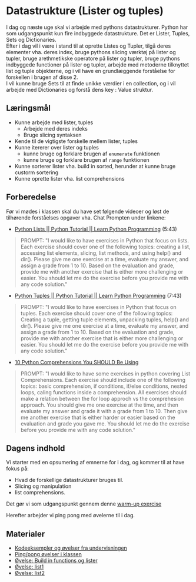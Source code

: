 # Datastrukture (Lister og tuples)

I dag og næste uge skal vi arbejde med pythons datastrukturer. Python har som udgangspunkt kun fire indbyggede datastrukture. Det er Lister, Tuples, Sets og Dictionaries.     
Efter i dag vil i være i stand til at oprette  Listes og Tupler, tilgå deres elementer vha. deres index, bruge pythons slicing værktøj på lister og tupler, bruge arethmetikske operatore på lister og tupler, bruge pythons indbyggede functioner på lister og tupler, arbejde med metoderne tilknyttet list og tuple objekterne, og i vil have en grundlæggende forståelse for forskellen i brugen af disse 2.     
I vil kunne bruge Sets til at finde unikke værdier i en collection, og i vil arbejde med Dictionaries og forstå dens key : Value struktur.

## Læringsmål
      
- Kunne arbejde med lister, tuples
    - Arbejde med deres indeks
    - Bruge slicing syntaksen
- Kende til de vigtigste forskelle mellem lister, tuples
- Kunne itererer over lister og tuples
    - kunne bruge og forklare brugen af `enumerate` funktionen
    - kunne bruge og forklare brugen af `range` funktionen
- Kunne sorterer lister vha. build in sorted, herunder at kunne bruge custorm sortering 
- Kunne oprette lister vha. list comprehensions

## Forberedelse

Før vi mødes i klassen skal du have set følgende videoer og løst de tilhørende forståelses opgaver vha. Chat Prompten under linkene:

* [Python Lists || Python Tutorial || Learn Python Programming](https://www.youtube.com/watch?v=ohCDWZgNIU0) (5:43)
   
> PROMPT: "I would like to have exercises in Python that focus on lists. Each exercise should cover one of the following topics: creating a list, accessing list elements, slicing, list methods, and using help() and dir(). Please give me one exercise at a time, evaluate my answer, and assign a grade from 1 to 10. Based on the evaluation and grade, provide me with another exercise that is either more challenging or easier. You should let me do the exercise before you provide me with any code solution." 

* [Python Tuples || Python Tutorial || Learn Python Programming](https://www.youtube.com/watch?v=NI26dqhs2Rk&list=PLi01XoE8jYohWFPpC17Z-wWhPOSuh8Er-&index=16) (7:43)

> PROMPT: "I would like to have exercises in Python that focus on tuples. Each exercise should cover one of the following topics: Creating a tuple, getting tuple elements, unpacking tuples, help() and dir(). Please give me one exercise at a time, evaluate my answer, and assign a grade from 1 to 10. Based on the evaluation and grade, provide me with another exercise that is either more challenging or easier. You should let me do the exercise before you provide me with any code solution."

* [10 Python Comprehensions You SHOULD Be Using](https://www.youtube.com/watch?v=twxE0dEp3qQ)

> PROMPT: "I would like to have some exercises in python covering List Comprehensions. Each exercise should include one of the following topics: basic comprehension, if conditions, if/else conditions, nested loops, caling functions inside a comprehension. All exercises should make a relation between the for loop approch vs the comprehesion approach. You should give me one exercise at the time, and then evaluate my answer and grade it with a grade from 1 to 10. Then give me another exercise that is either harder or easier based on the evaluation and grade you gave me. You should let me do the exercise before you provide me with any code solution."

## Dagens indhold

Vi starter med en opsumering af emnerne for i dag, og kommer til at have fokus på:
* Hvad de forskellige datastrukturer bruges til. 
* Slicing og manipulation
* list comprehensions. 

Det gør vi som udgangspunkt gennem denne [warm-up exercise](warm_up.ipynb)

Herefter arbejder vi ping pong med øvelerne til i dag.

## Materialer

* [Kodeeksempler og øvelser fra undervisningen](datastrukturer1/)
* [Ping/pong øvelser i klassen](exercises.ipynb)
* [Øvelse: Build in functions og lister](build_in_functions_og_lister.ipynb)
* [Øvelse: list1](list1.ipynb)
* [Øvelse: list2](list2.ipynb)


